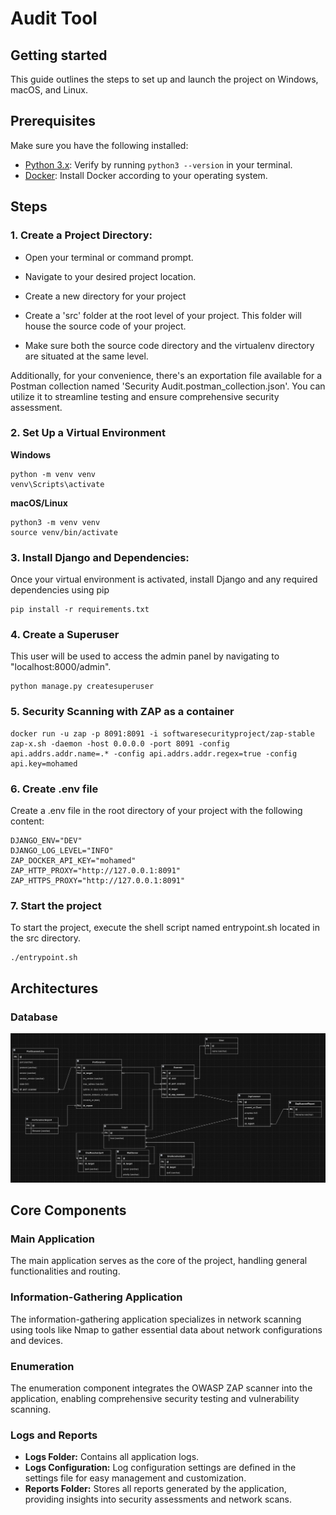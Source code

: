 # Audit Tool



## Getting started

This guide outlines the steps to set up and launch the project on Windows, macOS, and Linux.

## Prerequisites
Make sure you have the following installed:

- [Python 3.x](https://www.python.org/downloads/): Verify by running `python3 --version` in your terminal.
- [Docker](https://docs.docker.com/get-docker/): Install Docker according to your operating system.




## Steps
### 1. Create a Project Directory:

- Open your terminal or command prompt.

- Navigate to your desired project location.

- Create a new directory for your project

- Create a 'src' folder at the root level of your project. This folder will house the source code of your project.

- Make sure both the source code directory and the virtualenv directory are situated at the same level.

Additionally, for your convenience, there's an exportation file available for a Postman collection named 'Security Audit.postman_collection.json'. You can utilize it to streamline testing and ensure comprehensive security assessment.


### 2. Set Up a Virtual Environment
**Windows**
```
python -m venv venv
venv\Scripts\activate
```

**macOS/Linux**
```
python3 -m venv venv
source venv/bin/activate
```


### 3. Install Django and Dependencies:
Once your virtual environment is activated, install Django and any required dependencies using pip

```
pip install -r requirements.txt
```

### 4. Create a Superuser
This user will be used to access the admin panel by navigating to "localhost:8000/admin".
```
python manage.py createsuperuser
```

### 5. Security Scanning with ZAP as a container
```
docker run -u zap -p 8091:8091 -i softwaresecurityproject/zap-stable zap-x.sh -daemon -host 0.0.0.0 -port 8091 -config api.addrs.addr.name=.* -config api.addrs.addr.regex=true -config api.key=mohamed
```

### 6. Create .env file
Create a .env file in the root directory of your project with the following content:

```
DJANGO_ENV="DEV"
DJANGO_LOG_LEVEL="INFO"
ZAP_DOCKER_API_KEY="mohamed"
ZAP_HTTP_PROXY="http://127.0.0.1:8091"
ZAP_HTTPS_PROXY="http://127.0.0.1:8091"
```

### 7. Start the project
To start the project, execute the shell script named entrypoint.sh located in the src directory.
```
./entrypoint.sh
```
## Architectures
### Database
![database schema](./architecture/database_schema.png)



## Core Components

### Main Application

The main application serves as the core of the project, handling general functionalities and routing.

### Information-Gathering Application

The information-gathering application specializes in network scanning using tools like Nmap to gather essential data about network configurations and devices.

### Enumeration

The enumeration component integrates the OWASP ZAP scanner into the application, enabling comprehensive security testing and vulnerability scanning.

### Logs and Reports

- **Logs Folder:** Contains all application logs.
- **Logs Configuration:** Log configuration settings are defined in the settings file for easy management and customization.
- **Reports Folder:** Stores all reports generated by the application, providing insights into security assessments and network scans.









